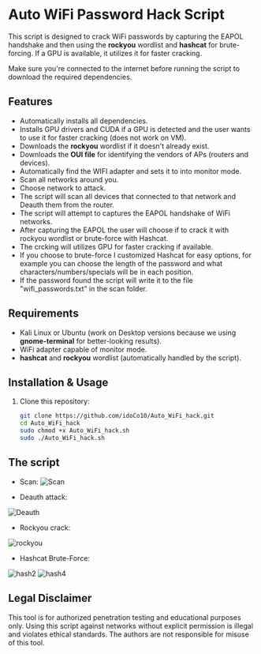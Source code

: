 # Auto WiFi Password Hack Script

This script is designed to crack WiFi passwords by capturing the EAPOL handshake and then using the **rockyou** wordlist and **hashcat** for brute-forcing. 
If a GPU is available, it utilizes it for faster cracking.

Make sure you're connected to the internet before running the script to download the required dependencies.

## Features
- Automatically installs all dependencies.
- Installs GPU drivers and CUDA if a GPU is detected and the user wants to use it for faster cracking (does not work on VM).
- Downloads the **rockyou** wordlist if it doesn't already exist.
- Downloads the **OUI file** for identifying the vendors of APs (routers and devices).
- Automatically find the WIFI adapter and sets it to into monitor mode.
- Scan all networks around you.
- Choose network to attack.
- The script will scan all devices that connected to that network and Deauth them from the router.
- The script will attempt to captures the EAPOL handshake of WiFi networks.
- After capturing the EAPOL the user will choose if to crack it with rockyou wordlist or brute-force with Hashcat.
- The crcking will utilizes GPU for faster cracking if available.
- If you choose to brute-force I customized Hashcat for easy options, for example you can choose the length of the password and what characters/numbers/specials will be in each position.
- If the password found the script will write it to the file "wifi_passwords.txt" in the scan folder.


## Requirements
- Kali Linux or Ubuntu (work on Desktop versions because we using **gnome-terminal** for better-looking results).
- WiFi adapter capable of monitor mode.
- **hashcat** and **rockyou** wordlist (automatically handled by the script).

## Installation & Usage
1. Clone this repository:
   ```bash
   git clone https://github.com/idoCo10/Auto_WiFi_hack.git
   cd Auto_WiFi_hack
   sudo chmod +x Auto_WiFi_hack.sh
   sudo ./Auto_WiFi_hack.sh

## The script
- Scan:
![Scan](assets/scan.png)

- Deauth attack:
  
![Deauth](assets/Deauth.png)

- Rockyou crack:
  
![rockyou](assets/rockyou_cracked.png)

- Hashcat Brute-Force:

![hash2](assets/hashcat2.png)
![hash4](assets/hashcat4.png)



## Legal Disclaimer
This tool is for authorized penetration testing and educational purposes only.
Using this script against networks without explicit permission is illegal and violates ethical standards.
The authors are not responsible for misuse of this tool.
